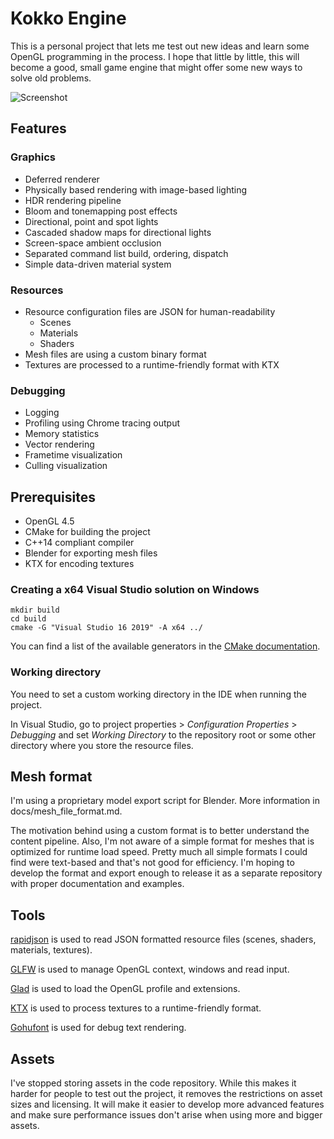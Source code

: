 # Kokko Engine

This is a personal project that lets me test out new ideas and learn some OpenGL programming in the process. I hope that little by little, this will become a good, small game engine that might offer some new ways to solve old problems.

![Screenshot](https://aleksigron.blob.core.windows.net/public/kokko-20210329.jpg)

## Features

### Graphics
- Deferred renderer
- Physically based rendering with image-based lighting
- HDR rendering pipeline
- Bloom and tonemapping post effects
- Directional, point and spot lights
- Cascaded shadow maps for directional lights
- Screen-space ambient occlusion
- Separated command list build, ordering, dispatch
- Simple data-driven material system

### Resources
- Resource configuration files are JSON for human-readability
  - Scenes
  - Materials
  - Shaders
- Mesh files are using a custom binary format
- Textures are processed to a runtime-friendly format with KTX

### Debugging
- Logging
- Profiling using Chrome tracing output
- Memory statistics
- Vector rendering
- Frametime visualization
- Culling visualization

## Prerequisites
- OpenGL 4.5
- CMake for building the project
- C++14 compliant compiler
- Blender for exporting mesh files
- KTX for encoding textures

### Creating a x64 Visual Studio solution on Windows
```
mkdir build
cd build
cmake -G "Visual Studio 16 2019" -A x64 ../
```

You can find a list of the available generators in the [CMake documentation](https://cmake.org/documentation/). 

### Working directory
You need to set a custom working directory in the IDE when running the project.

In Visual Studio, go to project properties > _Configuration Properties_ > _Debugging_ and set _Working Directory_ to the repository root or some other directory where you store the resource files.

## Mesh format
I'm using a proprietary model export script for Blender. More information in docs/mesh_file_format.md.

The motivation behind using a custom format is to better understand the content pipeline. Also, I'm not aware of a simple format for meshes that is optimized for runtime load speed. Pretty much all simple formats I could find were text-based and that's not good for efficiency. I'm hoping to develop the format and export enough to release it as a separate repository with proper documentation and examples.

## Tools
[rapidjson](https://github.com/Tencent/rapidjson) is used to read JSON formatted resource files (scenes, shaders, materials, textures).

[GLFW](https://github.com/glfw/glfw) is used to manage OpenGL context, windows and read input.

[Glad](https://github.com/Dav1dde/glad) is used to load the OpenGL profile and extensions.

[KTX](https://github.com/KhronosGroup/KTX-Software) is used to process textures to a runtime-friendly format.

[Gohufont](https://github.com/hchargois/gohufont) is used for debug text rendering.

## Assets
I've stopped storing assets in the code repository. While this makes it harder for people to test out the project, it removes the restrictions on asset sizes and licensing. It will make it easier to develop more advanced features and make sure performance issues don't arise when using more and bigger assets.
